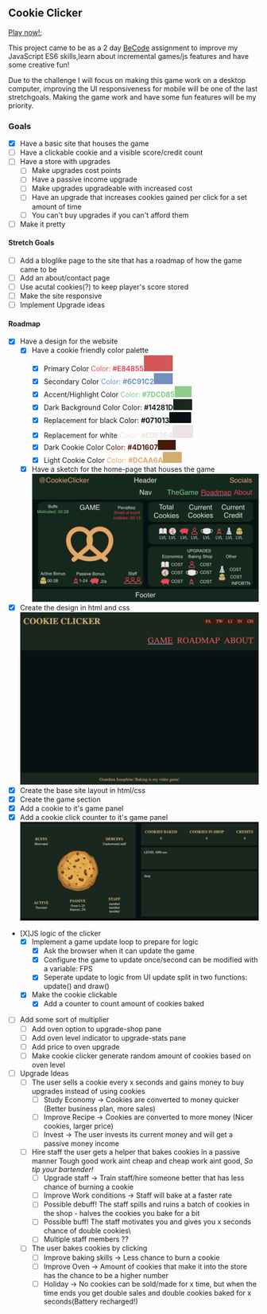 ## Cookie Clicker ##
[Play now!](https://yasserb94.github.io/CookieClicker/);

This project came to be as a 2 day [BeCode](https://becode.org) assignment to improve my JavaScript ES6 skills,learn about incremental games/js features and have some creative fun!

Due to the challenge I will focus on making this game work on a desktop computer, improving the UI responsiveness for mobile will be one of the last stretchgoals.
Making the game work and have some fun features will be my priority.
### Goals ###
- [X] Have a basic site that houses the game
- [ ] Have a clickable cookie and a visible score/credit count
- [ ] Have a store with upgrades
  - [ ] Make upgrades cost points
  - [ ] Have a passive income upgrade
  - [ ] Make upgrades upgradeable with increased cost
  - [ ] Have an upgrade that increases cookies gained per click for a set amount of time
  - [ ] You can't buy upgrades if you can't afford them
- [ ] Make it pretty
#### Stretch Goals ####
- [ ] Add a bloglike page to the site that has a roadmap of how the game came to be
- [ ] Add an about/contact page
- [ ] Use acutal cookies(?) to keep player's score stored
- [ ] Make the site responsive
- [ ] Implement Upgrade ideas
#### Roadmap ####
- [X] Have a design for the website
  - [X] Have a cookie friendly color palette
    - [X] Primary Color             <span style="color:#E84855">Color: **#E84855**![colorPalettePreview](assets/ReadMeImages/Colors/red.png)</span>
    - [X] Secondary Color           <span style="color:#6C91C2">Color: **#6C91C2**![colorPalettePreview](assets/ReadMeImages/Colors/blue.png)</span>
    - [X] Accent/Highlight Color    <span style="color:#7DCD85">Color: **#7DCD85**![colorPalettePreview](assets/ReadMeImages/Colors/greenLight.png)</span>
    - [X] Dark Background Color     <span style="color:#14281D">Color: **#14281D**![colorPalettePreview](assets/ReadMeImages/Colors/greenDark.png)</span>
    - [X] Replacement for black     <span style="color:#071013">Color: **#071013**![colorPalettePreview](assets/ReadMeImages/Colors/black.png)</span>
    - [X] Replacement for white     <span style="color:#EDE3E4">Color: **#EDE3E4**![colorPalettePreview](assets/ReadMeImages/Colors/white.png)</span>
    - [X] Dark Cookie Color         <span style="color:#4D1607">Color: **#4D1607**![colorPalettePreview](assets/ReadMeImages/Colors/brownDark.png)</span>
    - [X] Light Cookie Color        <span style="color:#DCAA6A">Color: **#DCAA6A**![colorPalettePreview](assets/ReadMeImages/Colors/brownLight.png)</span>
  - [X] Have a sketch for the home-page that houses the game
![homepage game sketch](assets/ReadMeImages/sketch-for-gamepage.webp)
- [X] Create the design in html and css
![site template in html and css](assets/ReadMeImages/site-template.png)
- [X] Create the base site layout in html/css
- [X] Create the game section
- [X] Add a cookie to it's game panel
- [X] Add a cookie click counter to it's game panel
![State of gamesection when starting js logic](assets/ReadMeImages/UI-starting-logic.png)
- [X]JS logic of the clicker
  - [X] Implement a game update loop to prepare for logic
    - [X] Ask the browser when it can update the game
    - [X] Configure the game to update once/second
	can be modified with a variable: FPS
    - [X] Seperate update to logic from UI update
	split in two functions: update() and draw()
  - [X] Make the cookie clickable
    - [X] Add a counter to count amount of cookies baked
- [ ] Add some sort of multiplier
  - [ ] Add oven option to upgrade-shop pane
  - [ ] Add oven level indicator to upgrade-stats pane
  - [ ] Add price to oven upgrade
  - [ ] Make cookie clicker generate random amount of cookies based on oven level

- [ ] Upgrade Ideas
  - [ ] The user sells a cookie every x seconds and gains money to buy upgrades instead of using cookies
    - [ ] Study Economy -> Cookies are converted to money quicker (Better business plan, more sales)
    - [ ] Improve Recipe -> Cookies are converted to more money (Nicer cookies, larger price)
    - [ ] Invest -> The user invests its current money and will get a passive money income
  - [ ] Hire staff the user gets a helper that bakes cookies in a passive manner Tough good work aint cheap and cheap work aint good, *So tip your bartender!*
    - [ ] Upgrade staff -> Train staff/hire someone better that has less chance of burning a cookie
    - [ ] Improve Work conditions -> Staff will bake at a faster rate
    - [ ] Possible debuff! The staff spills and ruins a batch of cookies in the shop - halves the cookies you bake for a bit
    - [ ] Possible buff! The staff motivates you and gives you x seconds chance of double cookies\
    - [ ] Multiple staff members ??
  - [ ] The user bakes cookies by clicking
    - [ ] Improve baking skills -> Less chance to burn a cookie
    - [ ] Improve Oven -> Amount of cookies that make it into the store has the chance to be a higher number
    - [ ] Holiday -> No cookies can be sold/made for x time, but when the time ends you get double sales and double cookies baked for x seconds(Battery recharged!)
